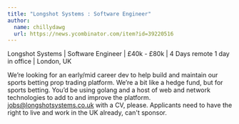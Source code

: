 ```yaml
---
title: "Longshot Systems : Software Engineer"
author:
  name: chillydawg
  url: https://news.ycombinator.com/item?id=39220516
---
```

Longshot Systems | Software Engineer  | £40k - £80k | 4 Days remote 1 day in office | London, UK

We’re looking for an early&#x2F;mid career dev to help build and maintain our sports betting prop trading platform. We’re a bit like a hedge fund, but for sports betting. You’d be using golang and a host of web and network technologies to add to and improve the platform. jobs@longshotsystems.co.uk with a CV, please. Applicants need to have the right to live and work in the UK already, can&#x27;t sponsor.
